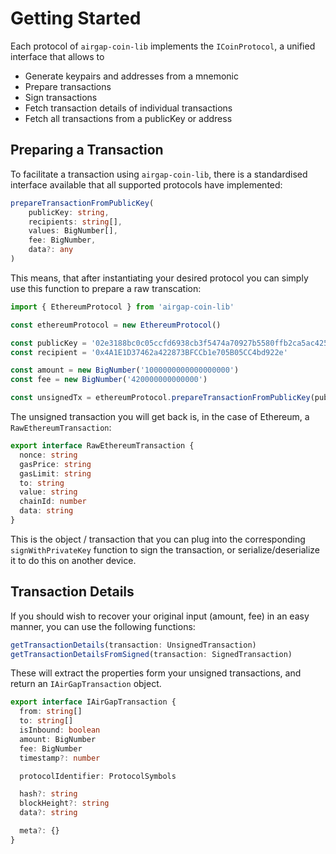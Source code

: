 # Getting Started

Each protocol of `airgap-coin-lib` implements the `ICoinProtocol`, a unified interface that allows to

- Generate keypairs and addresses from a mnemonic
- Prepare transactions
- Sign transactions
- Fetch transaction details of individual transactions
- Fetch all transactions from a publicKey or address

## Preparing a Transaction

To facilitate a transaction using `airgap-coin-lib`, there is a standardised interface available that all supported protocols have implemented:

```typescript
prepareTransactionFromPublicKey(
    publicKey: string,
    recipients: string[],
    values: BigNumber[],
    fee: BigNumber,
    data?: any
)
```

This means, that after instantiating your desired protocol you can simply use this function to prepare a raw transcation:

```typescript
import { EthereumProtocol } from 'airgap-coin-lib'

const ethereumProtocol = new EthereumProtocol()

const publicKey = '02e3188bc0c05ccfd6938cb3f5474a70927b5580ffb2ca5ac425ed6a9b2a9e9932'
const recipient = '0x4A1E1D37462a422873BFCCb1e705B05CC4bd922e'

const amount = new BigNumber('1000000000000000000')
const fee = new BigNumber('420000000000000')

const unsignedTx = ethereumProtocol.prepareTransactionFromPublicKey(publicKey, [recipient], [amount], fee)
```

The unsigned transaction you will get back is, in the case of Ethereum, a `RawEthereumTransaction`:

```typescript
export interface RawEthereumTransaction {
  nonce: string
  gasPrice: string
  gasLimit: string
  to: string
  value: string
  chainId: number
  data: string
}
```

This is the object / transaction that you can plug into the corresponding `signWithPrivateKey` function to sign the transaction, or serialize/deserialize it to do this on another device.

## Transaction Details

If you should wish to recover your original input (amount, fee) in an easy manner, you can use the following functions:

```typescript
getTransactionDetails(transaction: UnsignedTransaction)
getTransactionDetailsFromSigned(transaction: SignedTransaction)
```

These will extract the properties form your unsigned transactions, and return an `IAirGapTransaction` object.

```typescript
export interface IAirGapTransaction {
  from: string[]
  to: string[]
  isInbound: boolean
  amount: BigNumber
  fee: BigNumber
  timestamp?: number

  protocolIdentifier: ProtocolSymbols

  hash?: string
  blockHeight?: string
  data?: string

  meta?: {}
}
```
